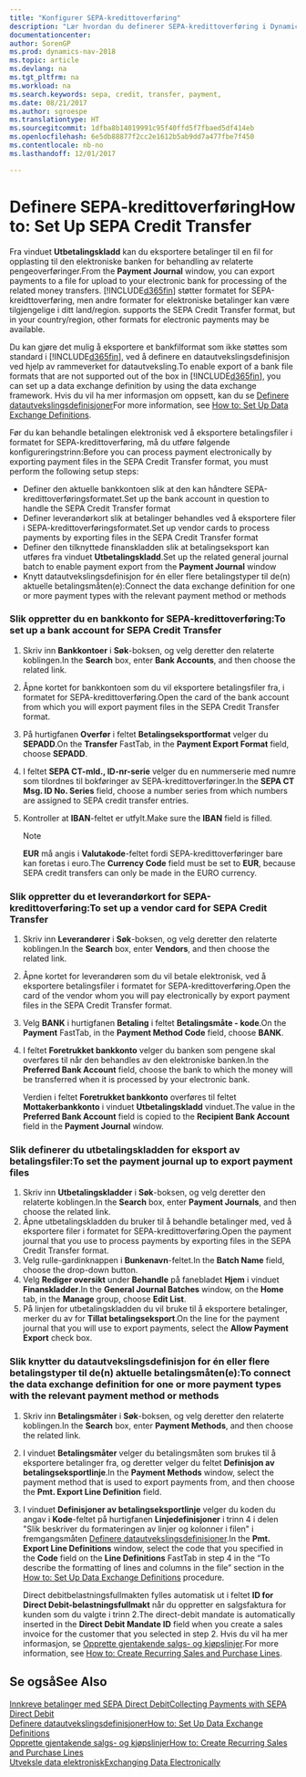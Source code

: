 ```yaml
---
title: "Konfigurer SEPA-kredittoverføring"
description: "Lær hvordan du definerer SEPA-kredittoverføring i Dynamics NAV"
documentationcenter: 
author: SorenGP
ms.prod: dynamics-nav-2018
ms.topic: article
ms.devlang: na
ms.tgt_pltfrm: na
ms.workload: na
ms.search.keywords: sepa, credit, transfer, payment,
ms.date: 08/21/2017
ms.author: sgroespe
ms.translationtype: HT
ms.sourcegitcommit: 1dfba8b14019991c95f40ffd5f7fbaed5df414eb
ms.openlocfilehash: 6e5db88877f2cc2e1612b5ab9dd7a477fbe7f450
ms.contentlocale: nb-no
ms.lasthandoff: 12/01/2017

---
```

# <a name="how-to-set-up-sepa-credit-transfer"></a><span data-ttu-id="d8dd4-103">Definere SEPA-kredittoverføring</span><span class="sxs-lookup"><span data-stu-id="d8dd4-103">How to: Set Up SEPA Credit Transfer</span></span>
<span data-ttu-id="d8dd4-104">Fra vinduet **Utbetalingskladd** kan du eksportere betalinger til en fil for opplasting til den elektroniske banken for behandling av relaterte pengeoverføringer.</span><span class="sxs-lookup"><span data-stu-id="d8dd4-104">From the **Payment Journal** window, you can export payments to a file for upload to your electronic bank for processing of the related money transfers.</span></span> [!INCLUDE[d365fin](includes/d365fin_md.md)]<span data-ttu-id="d8dd4-105"> støtter formatet for SEPA-kreidttoverføring, men andre formater for elektroniske betalinger kan være tilgjengelige i ditt land/region.</span><span class="sxs-lookup"><span data-stu-id="d8dd4-105"> supports the SEPA Credit Transfer format, but in your country/region, other formats for electronic payments may be available.</span></span>  

<span data-ttu-id="d8dd4-106">Du kan gjøre det mulig å eksportere et bankfilformat som ikke støttes som standard i [!INCLUDE[d365fin](includes/d365fin_md.md)], ved å definere en datautvekslingsdefinisjon ved hjelp av rammeverket for datautveksling.</span><span class="sxs-lookup"><span data-stu-id="d8dd4-106">To enable export of a bank file formats that are not supported out of the box in [!INCLUDE[d365fin](includes/d365fin_md.md)], you can set up a data exchange definition by using the data exchange framework.</span></span> <span data-ttu-id="d8dd4-107">Hvis du vil ha mer informasjon om oppsett, kan du se [Definere datautvekslingsdefinisjoner](across-how-to-set-up-data-exchange-definitions.md)</span><span class="sxs-lookup"><span data-stu-id="d8dd4-107">For more information, see [How to: Set Up Data Exchange Definitions](across-how-to-set-up-data-exchange-definitions.md).</span></span>  

<span data-ttu-id="d8dd4-108">Før du kan behandle betalingen elektronisk ved å eksportere betalingsfiler i formatet for SEPA-kredittoverføring, må du utføre følgende konfigureringstrinn:</span><span class="sxs-lookup"><span data-stu-id="d8dd4-108">Before you can process payment electronically by exporting payment files in the SEPA Credit Transfer format, you must perform the following setup steps:</span></span>  

* <span data-ttu-id="d8dd4-109">Definer den aktuelle bankkontoen slik at den kan håndtere SEPA-kredittoverføringsformatet.</span><span class="sxs-lookup"><span data-stu-id="d8dd4-109">Set up the bank account in question to handle the SEPA Credit Transfer format</span></span>  
* <span data-ttu-id="d8dd4-110">Definer leverandørkort slik at betalinger behandles ved å eksportere filer i SEPA-kredittoverføringsformatet.</span><span class="sxs-lookup"><span data-stu-id="d8dd4-110">Set up vendor cards to process payments by exporting files in the SEPA Credit Transfer format</span></span>  
* <span data-ttu-id="d8dd4-111">Definer den tilknyttede finanskladden slik at betalingseksport kan utføres fra vinduet **Utbetalingskladd**.</span><span class="sxs-lookup"><span data-stu-id="d8dd4-111">Set up the related general journal batch to enable payment export from the **Payment Journal** window</span></span>  
* <span data-ttu-id="d8dd4-112">Knytt datautvekslingsdefinisjon for én eller flere betalingstyper til de(n) aktuelle betalingsmåten(e):</span><span class="sxs-lookup"><span data-stu-id="d8dd4-112">Connect the data exchange definition for one or more payment types with the relevant payment method or methods</span></span>  

### <a name="to-set-up-a-bank-account-for-sepa-credit-transfer"></a><span data-ttu-id="d8dd4-113">Slik oppretter du en bankkonto for SEPA-kredittoverføring:</span><span class="sxs-lookup"><span data-stu-id="d8dd4-113">To set up a bank account for SEPA Credit Transfer</span></span>  
1. <span data-ttu-id="d8dd4-114">Skriv inn **Bankkontoer** i **Søk**-boksen, og velg deretter den relaterte koblingen.</span><span class="sxs-lookup"><span data-stu-id="d8dd4-114">In the **Search** box, enter **Bank Accounts**, and then choose the related link.</span></span>  
2. <span data-ttu-id="d8dd4-115">Åpne kortet for bankkontoen som du vil eksportere betalingsfiler fra, i formatet for SEPA-kredittoverføring.</span><span class="sxs-lookup"><span data-stu-id="d8dd4-115">Open the card of the bank account from which you will export payment files in the SEPA Credit Transfer format.</span></span>  
3. <span data-ttu-id="d8dd4-116">På hurtigfanen **Overfør** i feltet **Betalingseksportformat** velger du **SEPADD**.</span><span class="sxs-lookup"><span data-stu-id="d8dd4-116">On the **Transfer** FastTab, in the **Payment Export Format** field, choose **SEPADD**.</span></span>  
4. <span data-ttu-id="d8dd4-117">I feltet **SEPA CT-mld., ID-nr-serie** velger du en nummerserie med numre som tilordnes til bokføringer av SEPA-kredittoverføringer.</span><span class="sxs-lookup"><span data-stu-id="d8dd4-117">In the **SEPA CT Msg. ID No. Series** field, choose a number series from which numbers are assigned to SEPA credit transfer entries.</span></span>  
5. <span data-ttu-id="d8dd4-118">Kontroller at **IBAN**-feltet er utfylt.</span><span class="sxs-lookup"><span data-stu-id="d8dd4-118">Make sure the **IBAN** field is filled.</span></span>  

    > [!NOTE]  
    >  <span data-ttu-id="d8dd4-119">**EUR** må angis i **Valutakode**-feltet fordi SEPA-kredittoverføringer bare kan foretas i euro.</span><span class="sxs-lookup"><span data-stu-id="d8dd4-119">The **Currency Code** field must be set to **EUR**, because SEPA credit transfers can only be made in the EURO currency.</span></span>  

### <a name="to-set-up-a-vendor-card-for-sepa-credit-transfer"></a><span data-ttu-id="d8dd4-120">Slik oppretter du et leverandørkort for SEPA-kredittoverføring:</span><span class="sxs-lookup"><span data-stu-id="d8dd4-120">To set up a vendor card for SEPA Credit Transfer</span></span>  
1. <span data-ttu-id="d8dd4-121">Skriv inn **Leverandører** i **Søk**-boksen, og velg deretter den relaterte koblingen.</span><span class="sxs-lookup"><span data-stu-id="d8dd4-121">In the **Search** box, enter **Vendors**, and then choose the related link.</span></span>  
2. <span data-ttu-id="d8dd4-122">Åpne kortet for leverandøren som du vil betale elektronisk, ved å eksportere betalingsfiler i formatet for SEPA-kredittoverføring.</span><span class="sxs-lookup"><span data-stu-id="d8dd4-122">Open the card of the vendor whom you will pay electronically by export payment files in the SEPA Credit Transfer format.</span></span>  
3. <span data-ttu-id="d8dd4-123">Velg **BANK** i hurtigfanen **Betaling** i feltet **Betalingsmåte - kode**.</span><span class="sxs-lookup"><span data-stu-id="d8dd4-123">On the **Payment** FastTab, in the **Payment Method Code** field, choose **BANK**.</span></span>  
4. <span data-ttu-id="d8dd4-124">I feltet **Foretrukket bankkonto** velger du banken som pengene skal overføres til når den behandles av den elektroniske banken.</span><span class="sxs-lookup"><span data-stu-id="d8dd4-124">In the **Preferred Bank Account** field, choose the bank to which the money will be transferred when it is processed by your electronic bank.</span></span>  

     <span data-ttu-id="d8dd4-125">Verdien i feltet **Foretrukket bankkonto** overføres til feltet **Mottakerbankkonto** i vinduet **Utbetalingskladd** vinduet.</span><span class="sxs-lookup"><span data-stu-id="d8dd4-125">The value in the **Preferred Bank Account** field is copied to the **Recipient Bank Account** field in the **Payment Journal** window.</span></span>  

### <a name="to-set-the-payment-journal-up-to-export-payment-files"></a><span data-ttu-id="d8dd4-126">Slik definerer du utbetalingskladden for eksport av betalingsfiler:</span><span class="sxs-lookup"><span data-stu-id="d8dd4-126">To set the payment journal up to export payment files</span></span>  
1. <span data-ttu-id="d8dd4-127">Skriv inn **Utbetalingskladder** i **Søk**-boksen, og velg deretter den relaterte koblingen.</span><span class="sxs-lookup"><span data-stu-id="d8dd4-127">In the **Search** box, enter **Payment Journals**, and then choose the related link.</span></span>  
2. <span data-ttu-id="d8dd4-128">Åpne utbetalingskladden du bruker til å behandle betalinger med, ved å eksportere filer i formatet for SEPA-kredittoverføring.</span><span class="sxs-lookup"><span data-stu-id="d8dd4-128">Open the payment journal that you use to process payments by exporting files in the SEPA Credit Transfer format.</span></span>  
3. <span data-ttu-id="d8dd4-129">Velg rulle\-gardinknappen i **Bunkenavn**-feltet.</span><span class="sxs-lookup"><span data-stu-id="d8dd4-129">In the **Batch Name** field, choose the drop\-down button.</span></span>  
4. <span data-ttu-id="d8dd4-130">Velg **Rediger oversikt** under **Behandle** på fanebladet **Hjem** i vinduet **Finanskladder**.</span><span class="sxs-lookup"><span data-stu-id="d8dd4-130">In the **General Journal Batches** window, on the **Home** tab, in the **Manage** group, choose **Edit List**.</span></span>  
5. <span data-ttu-id="d8dd4-131">På linjen for utbetalingskladden du vil bruke til å eksportere betalinger, merker du av for **Tillat betalingseksport**.</span><span class="sxs-lookup"><span data-stu-id="d8dd4-131">On the line for the payment journal that you will use to export payments, select the **Allow Payment Export** check box.</span></span>  

### <a name="to-connect-the-data-exchange-definition-for-one-or-more-payment-types-with-the-relevant-payment-method-or-methods"></a><span data-ttu-id="d8dd4-132">Slik knytter du datautvekslingsdefinisjon for én eller flere betalingstyper til de(n) aktuelle betalingsmåten(e):</span><span class="sxs-lookup"><span data-stu-id="d8dd4-132">To connect the data exchange definition for one or more payment types with the relevant payment method or methods</span></span>  
1. <span data-ttu-id="d8dd4-133">Skriv inn **Betalingsmåter** i **Søk**-boksen, og velg deretter den relaterte koblingen.</span><span class="sxs-lookup"><span data-stu-id="d8dd4-133">In the **Search** box, enter **Payment Methods**, and then choose the related link.</span></span>  
2. <span data-ttu-id="d8dd4-134">I vinduet **Betalingsmåter** velger du betalingsmåten som brukes til å eksportere betalinger fra, og deretter velger du feltet **Definisjon av betalingseksportlinje**.</span><span class="sxs-lookup"><span data-stu-id="d8dd4-134">In the **Payment Methods** window, select the payment method that is used to export payments from, and then choose the **Pmt. Export Line Definition** field.</span></span>  
3. <span data-ttu-id="d8dd4-135">I vinduet **Definisjoner av betalingseksportlinje** velger du koden du angav i **Kode**-feltet på hurtigfanen **Linjedefinisjoner** i trinn 4 i delen "Slik beskriver du formateringen av linjer og kolonner i filen" i fremgangsmåten [Definere datautvekslingsdefinisjoner](across-how-to-set-up-data-exchange-definitions.md).</span><span class="sxs-lookup"><span data-stu-id="d8dd4-135">In the **Pmt. Export Line Definitions** window, select the code that you specified in the **Code** field on the **Line Definitions** FastTab in step 4 in the “To describe the formatting of lines and columns in the file” section in the [How to: Set Up Data Exchange Definitions](across-how-to-set-up-data-exchange-definitions.md) procedure.</span></span>  

    <span data-ttu-id="d8dd4-136">Direct debitbelastningsfullmakten fylles automatisk ut i feltet **ID for Direct Debit-belastningsfullmakt** når du oppretter en salgsfaktura for kunden som du valgte i trinn 2.</span><span class="sxs-lookup"><span data-stu-id="d8dd4-136">The direct-debit mandate is automatically inserted in the **Direct Debit Mandate ID** field when you create a sales invoice for the customer that you selected in step 2.</span></span> <span data-ttu-id="d8dd4-137">Hvis du vil ha mer informasjon, se [Opprette gjentakende salgs- og kjøpslinjer](sales-how-work-standard-lines.md).</span><span class="sxs-lookup"><span data-stu-id="d8dd4-137">For more information, see [How to: Create Recurring Sales and Purchase Lines](sales-how-work-standard-lines.md).</span></span>  

## <a name="see-also"></a><span data-ttu-id="d8dd4-138">Se også</span><span class="sxs-lookup"><span data-stu-id="d8dd4-138">See Also</span></span>  
[<span data-ttu-id="d8dd4-139">Innkreve betalinger med SEPA Direct Debit</span><span class="sxs-lookup"><span data-stu-id="d8dd4-139">Collecting Payments with SEPA Direct Debit</span></span>](finance-collect-payments-with-sepa-direct-debit.md)  
[<span data-ttu-id="d8dd4-140">Definere datautvekslingsdefinisjoner</span><span class="sxs-lookup"><span data-stu-id="d8dd4-140">How to: Set Up Data Exchange Definitions</span></span>](across-how-to-set-up-data-exchange-definitions.md)  
[<span data-ttu-id="d8dd4-141">Opprette gjentakende salgs- og kjøpslinjer</span><span class="sxs-lookup"><span data-stu-id="d8dd4-141">How to: Create Recurring Sales and Purchase Lines</span></span>](sales-how-work-standard-lines.md)  
[<span data-ttu-id="d8dd4-142">Utveksle data elektronisk</span><span class="sxs-lookup"><span data-stu-id="d8dd4-142">Exchanging Data Electronically</span></span>](across-data-exchange.md)  

